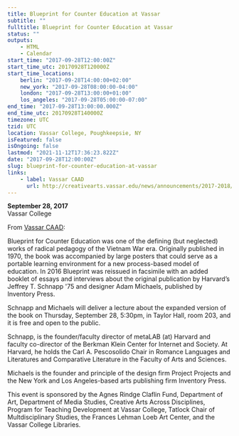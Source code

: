 ```yaml
---
title: Blueprint for Counter Education at Vassar
subtitle: ""
fulltitle: Blueprint for Counter Education at Vassar
status: ""
outputs:
    - HTML
    - Calendar
start_time: "2017-09-28T12:00:00Z"
start_time_utc: 20170928T120000Z
start_time_locations:
    berlin: "2017-09-28T14:00:00+02:00"
    new_york: "2017-09-28T08:00:00-04:00"
    london: "2017-09-28T13:00:00+01:00"
    los_angeles: "2017-09-28T05:00:00-07:00"
end_time: "2017-09-28T13:00:00.000Z"
end_time_utc: 20170928T140000Z
timezone: UTC
tzid: UTC
location: Vassar College, Poughkeepsie, NY
isFeatured: false
isOngoing: false
lastmod: "2021-11-12T17:36:23.822Z"
date: "2017-09-28T12:00:00Z"
slug: blueprint-for-counter-education-at-vassar
links:
    - label: Vassar CAAD
      url: http://creativearts.vassar.edu/news/announcements/2017-2018/170928-blueprint-counter-education.html
---
```

**September 28, 2017**<br />
Vassar College

From [Vassar CAAD](http://creativearts.vassar.edu/news/announcements/2017-2018/170928-blueprint-counter-education.html):

Blueprint for Counter Education was one of the defining (but neglected) works of radical pedagogy of the Vietnam War era.  Originally published in 1970, the book was accompanied by large posters that could serve as a portable learning environment for a new process-based model of education. In 2016 Blueprint was reissued in facsimile with an added booklet of essays and interviews  about the original publication by Harvard’s Jeffrey T. Schnapp '75 and designer Adam Michaels, published by Inventory Press.

Schnapp and Michaels will deliver a lecture about the expanded version of the book on Thursday, September 28, 5:30pm, in Taylor Hall, room 203, and it is free and open to the public.

Schnapp, is the founder/faculty director of metaLAB (at) Harvard and faculty co-director of the Berkman Klein Center for Internet and Society. At Harvard, he holds the Carl A. Pescosolido Chair in Romance Languages and Literatures and Comparative Literature in the Faculty of Arts and Sciences.

Michaels is the founder and principle of the design firm Project Projects and the New York and Los Angeles-based  arts publishing firm Inventory Press.

This event is sponsored by the Agnes Rindge Claflin Fund, Department of Art, Department of Media Studies, Creative Arts Across Disciplines, Program for Teaching Development at Vassar College, Tatlock Chair of Multdisciplinary Studies, the Frances Lehman Loeb Art Center, and the Vassar College Libraries.